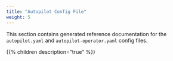 ```yaml
---
title: "Autopilot Config File"
weight: 5
---
```


This section contains generated reference documentation for the `autopilot.yaml` and `autopilot-operator.yaml` config files.

{{% children description="true" %}}
